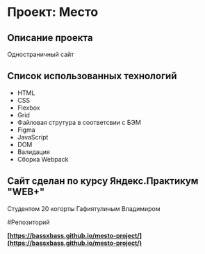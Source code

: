 # Проект: Место

## Описание проекта
Одностраничный сайт

## Список использованных технологий

* HTML
* CSS
* Flexbox
* Grid
* Файловая струтура в соответсвии с БЭМ
* Figma
* JavaScript
* DOM
* Валидация
* Сборка Webpack


## Сайт сделан по курсу Яндекс.Практикум "WEB+"
Студентом 20 когорты Гафиятулиным Владимиром

#Репозиторий

**[https://bassxbass.github.io/mesto-project/](https://bassxbass.github.io/mesto-project/)**

